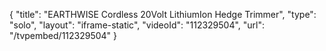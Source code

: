 {
    "title": "EARTHWISE Cordless 20Volt LithiumIon Hedge Trimmer",
    "type": "solo",
    "layout": "iframe-static",
    "videoId": "112329504",
    "url": "\/tvpembed\/112329504"
}